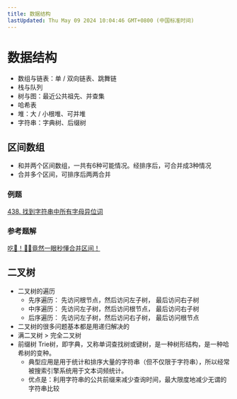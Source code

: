 ```yaml
---
title: 数据结构
lastUpdated: Thu May 09 2024 10:04:46 GMT+0800 (中国标准时间)
---
```


# 数据结构

- 数组与链表：单 / 双向链表、跳舞链
- 栈与队列
- 树与图：最近公共祖先、并查集
- 哈希表
- 堆：大 / 小根堆、可并堆
- 字符串：字典树、后缀树

## 区间数组

- 和并两个区间数组，一共有6种可能情况。经排序后，可合并成3种情况
- 合并多个区间，可排序后两两合并

### 例题

[438. 找到字符串中所有字母异位词](https://leetcode.cn/problems/merge-intervals/description/)

### 参考题解

[吃🐳！🤷‍♀️竟然一眼秒懂合并区间！](https://leetcode.cn/problems/merge-intervals/solutions/204805/chi-jing-ran-yi-yan-miao-dong-by-sweetiee/?envType=study-plan-v2&envId=top-100-liked)

## 二叉树

- 二叉树的遍历
    - 先序遍历： 先访问根节点，然后访问左子树， 最后访问右子树
    - 中序遍历： 先访问左子树，然后访问根节点， 最后访问右子树
    - 后序遍历： 先访问左子树，然后访问右子树， 最后访问根节点
- 二叉树的很多问题基本都是用递归解决的
- 满二叉树 > 完全二叉树
- 前缀树 Trie树，即字典，又称单词查找树或键树，是一种树形结构，是一种哈希树的变种。 
  - 典型应用是用于统计和排序大量的字符串（但不仅限于字符串），所以经常被搜索引擎系统用于文本词频统计。
  - 优点是：利用字符串的公共前缀来减少查询时间，最大限度地减少无谓的字符串比较
